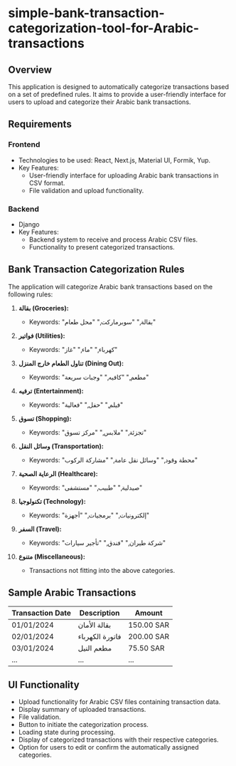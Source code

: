 # simple-bank-transaction-categorization-tool-for-Arabic-transactions

## Overview
This application is designed to automatically categorize transactions based on a set of predefined rules. It aims to provide a user-friendly interface for users to upload and categorize their Arabic bank transactions.

## Requirements

### Frontend
- Technologies to be used: React, Next.js, Material UI, Formik, Yup.
- Key Features:
  - User-friendly interface for uploading Arabic bank transactions in CSV format.
  - File validation and upload functionality.

### Backend
- Django
- Key Features:
  - Backend system to receive and process Arabic CSV files.
  - Functionality to present categorized transactions.

## Bank Transaction Categorization Rules
The application will categorize Arabic bank transactions based on the following rules:

1. **بقالة (Groceries):**
   - Keywords: "بقالة," "سوبرماركت," "محل طعام"

2. **فواتير (Utilities):**
   - Keywords: "كهرباء," "ماء," "غاز"

3. **تناول الطعام خارج المنزل (Dining Out):**
   - Keywords: "مطعم," "كافيه," "وجبات سريعة"

4. **ترفيه (Entertainment):**
   - Keywords: "فيلم," "حفل," "فعالية"

5. **تسوق (Shopping):**
   - Keywords: "تجزئة," "ملابس," "مركز تسوق"

6. **وسائل النقل (Transportation):**
   - Keywords: "محطة وقود," "وسائل نقل عامة," "مشاركة الركوب"

7. **الرعاية الصحية (Healthcare):**
   - Keywords: "صيدلية," "طبيب," "مستشفى"

8. **تكنولوجيا (Technology):**
   - Keywords: "إلكترونيات," "برمجيات," "أجهزة"

9. **السفر (Travel):**
   - Keywords: "شركة طيران," "فندق," "تأجير سيارات"

10. **متنوع (Miscellaneous):**
    - Transactions not fitting into the above categories.

## Sample Arabic Transactions
| Transaction Date | Description       | Amount   |
| ---------------- | ----------------- | -------- |
| 01/01/2024       | بقالة الأمان      | 150.00 SAR |
| 02/01/2024       | فاتورة الكهرباء   | 200.00 SAR |
| 03/01/2024       | مطعم النيل       | 75.50 SAR  |
| ...              | ...               | ...      |

## UI Functionality
- Upload functionality for Arabic CSV files containing transaction data.
- Display summary of uploaded transactions.
- File validation.
- Button to initiate the categorization process.
- Loading state during processing.
- Display of categorized transactions with their respective categories.
- Option for users to edit or confirm the automatically assigned categories.
